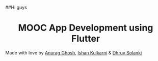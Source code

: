 ##Hi guys
<h1 align="center">MOOC App Development using Flutter </h1>
<p> Made with love by <a href="https://www.linkedin.com/in/anurag-g-a01531198/" target="_blank">Anurag Ghosh</a>, <a href="https://www.linkedin.com/in/kulkarniishan/" target="_blank">Ishan Kulkarni</a> & <a href="https://www.linkedin.com/in/dhruv-solanki-4a3a491b2/" target="_blank">Dhruv Solanki</a></p>

